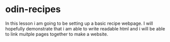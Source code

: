 # odin-recipes
In this lesson i am going to be setting up a basic recipe webpage.
I will hopefully demonstrate that i am able to write readable html and i will be able to link muitple pages together to make a website.